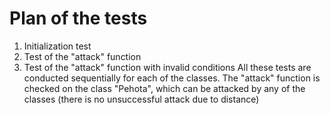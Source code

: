 # Plan of the tests
1. Initialization test
2. Test of the "attack" function
3. Test of the "attack" function with invalid conditions
All these tests are conducted sequentially for each of the classes. 
The "attack" function is checked on the class "Pehota", 
which can be attacked by any of the classes 
(there is no unsuccessful attack due to distance)
